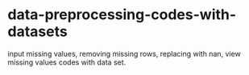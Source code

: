 # data-preprocessing-codes-with-datasets
input missing values, removing missing rows, replacing with nan, view missing values codes with data set.

